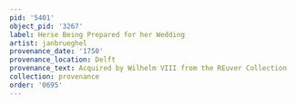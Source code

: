 ```yaml
---
pid: '5401'
object_pid: '3267'
label: Herse Being Prepared for her Wedding
artist: janbrueghel
provenance_date: '1750'
provenance_location: Delft
provenance_text: Acquired by Wilhelm VIII from the REuver Collection
collection: provenance
order: '0695'
---
```

